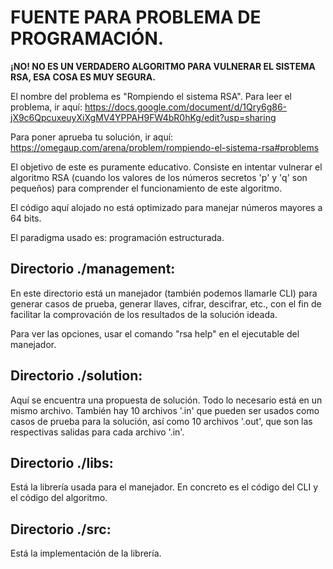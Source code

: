 # FUENTE PARA PROBLEMA DE PROGRAMACIÓN.

**¡NO! NO ES UN VERDADERO ALGORITMO PARA VULNERAR EL SISTEMA RSA,
ESA COSA ES MUY SEGURA.**

El nombre del problema es "Rompiendo el sistema RSA". Para leer el problema, ir aquí:
https://docs.google.com/document/d/1Qry6g86-jX9c6QpcuxeuyXiXgMV4YPPAH9FW4bR0hKg/edit?usp=sharing

Para poner aprueba tu solución, ir aquí:
https://omegaup.com/arena/problem/rompiendo-el-sistema-rsa#problems

El objetivo de este es puramente educativo. Consiste en intentar
vulnerar el algoritmo RSA (cuando los valores de los números secretos
'p' y 'q' son pequeños) para comprender el funcionamiento de este algoritmo.

El código aquí alojado no está optimizado para manejar números
mayores a 64 bits.

El paradigma usado es: programación estructurada.

## Directorio ./management:

En este directorio está un manejador (también podemos llamarle CLI) para generar casos de prueba,
generar llaves, cifrar, descifrar, etc., con el fin de facilitar
la comprovación de los resultados de la solución ideada.

Para ver las opciones, usar el comando "rsa help" en el ejecutable del manejador.

## Directorio ./solution:

Aquí se encuentra una propuesta de solución. Todo lo necesario está en un
mismo archivo. También hay 10 archivos '.in' que pueden ser usados como casos de prueba
para la solución, así como 10 archivos '.out', que son las respectivas salidas para cada archivo '.in'.

## Directorio ./libs:

Está la librería usada para el manejador. En concreto es el código del CLI y el código del
algoritmo.

## Directorio ./src:

Está la implementación de la librería.
